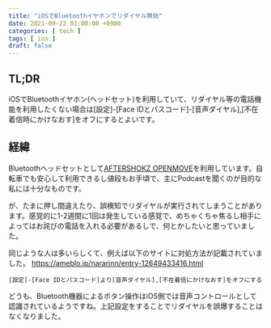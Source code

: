 ```yaml
---
title: "iOSでBluetoothイヤホンでリダイヤル無効"
date: 2021-09-22 01:00:00 +0900
categories: [ tech ]
tags: [ ios ]
draft: false
---
```


## TL;DR

iOSでBluetoothイヤホン(ヘッドセット)を利用していて、リダイヤル等の電話機能を利用したくない場合は[設定]-[Face IDとパスコード]-[音声ダイヤル],[不在着信時にかけなおす]をオフにするとよいです。

## 経緯

Bluetoothヘッドセットとして[AFTERSHOKZ OPENMOVE](https://aftershokz.jp/products/bone-conduction-headphone-openmove)を利用しています。自転車でも安心して利用できるし値段もお手頃で、主にPodcastを聞くのが目的な私には十分なものです。

が、たまに押し間違えたり、誤検知でリダイヤルが実行されてしまうことがあります。感覚的に1-2週間に1回は発生している感覚で、めちゃくちゃ焦るし相手によってはお詫びの電話を入れる必要があるしで、何とかしたいと思っていました。

同じような人は多いらしくて、例えば以下のサイトに対処方法が記載されていました。
https://ameblo.jp/nararinn/entry-12649433416.html

```text
[設定]-[Face IDとパスコード]より[音声ダイヤル],[不在着信にかけなおす]をオフにする
```

どうも、Bluetooth機器によるボタン操作はiOS側では音声コントロールとして認識されているようですね。上記設定をすることでリダイヤルを誤爆することはなくなりました。
